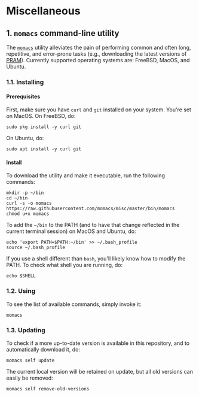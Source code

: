 # Miscellaneous

## 1. `momacs` command-line utility
The [`momacs`](bin/momacs) utility alleviates the pain of performing common and often long, repetitive, and error-prone tasks (e.g., downloading the latest versions of [PRAM](https://github.com/momacs/pram)).  Currently supported operating systems are: FreeBSD, MacOS, and Ubuntu.

### 1.1. Installing
#### Prerequisites
First, make sure you have `curl` and `git` installed on your system.  You're set on MacOS.  On FreeBSD, do:
```
sudo pkg install -y curl git
```

On Ubuntu, do:
```
sudo apt install -y curl git
```

#### Install
To download the utility and make it executable, run the following commands:
```
mkdir -p ~/bin
cd ~/bin
curl -s -o momacs https://raw.githubusercontent.com/momacs/misc/master/bin/momacs
chmod u+x momacs
```

To add the `~/bin` to the PATH (and to have that change reflected in the current terminal session) on MacOS and Ubuntu, do:
```
echo 'export PATH=$PATH:~/bin' >> ~/.bash_profile
source ~/.bash_profile
```

If you use a shell different than `bash`, you'll likely know how to modify the PATH.  To check what shell you are running, do:
```
echo $SHELL
```

### 1.2. Using
To see the list of available commands, simply invoke it:
```
momacs
```

### 1.3. Updating
To check if a more up-to-date version is available in this repository, and to automatically download it, do:
```
momacs self update
```

The current local version will be retained on update, but all old versions can easily be removed:
```
momacs self remove-old-versions
```
